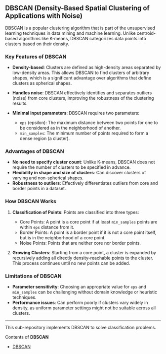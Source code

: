 

## DBSCAN (Density-Based Spatial Clustering of Applications with Noise)

DBSCAN is a popular clustering algorithm that is part of the unsupervised learning techniques in data mining and machine learning. Unlike centroid-based algorithms like K-means, DBSCAN categorizes data points into clusters based on their density.


### Key Features of DBSCAN

- **Density-based**: Clusters are defined as high-density areas separated by low-density areas. This allows DBSCAN to find clusters of arbitrary shapes, which is a significant advantage over algorithms that define clusters as spherical shapes.

- **Handles noise**: DBSCAN effectively identifies and separates outliers (noise) from core clusters, improving the robustness of the clustering results.

- **Minimal input parameters**: DBSCAN requires two parameters:
  - `eps` (epsilon): The maximum distance between two points for one to be considered as in the neighborhood of another.
  - `min_samples`: The minimum number of points required to form a dense region (a cluster).

### Advantages of DBSCAN

- **No need to specify cluster count**: Unlike K-means, DBSCAN does not require the number of clusters to be specified in advance.
- **Flexibility in shape and size of clusters**: Can discover clusters of varying and non-spherical shapes.
- **Robustness to outliers**: Effectively differentiates outliers from core and border points in a dataset.

### How DBSCAN Works

1. **Classification of Points**: Points are classified into three types:
   - Core Points: A point is a core point if at least `min_samples` points are within `eps` distance from it.
   - Border Points: A point is a border point if it is not a core point itself, but is in the neighborhood of a core point.
   - Noise Points: Points that are neither core nor border points.

2. **Growing Clusters**: Starting from a core point, a cluster is expanded by recursively adding all directly density-reachable points to the cluster. This process continues until no new points can be added.

### Limitations of DBSCAN

- **Parameter sensitivity**: Choosing an appropriate value for `eps` and `min_samples` can be challenging without domain knowledge or heuristic techniques.
- **Performance issues**: Can perform poorly if clusters vary widely in density, as uniform parameter settings might not be suitable across all clusters.


---

This sub-repository implements DBSCAN to solve classification problems.

Contents of **DBSCAN**

- [DBSCAN](https://github.com/sharma7056/renuinde577project/blob/main/UnsupervisedLearning/DBSCAN/DBSCAN.ipynb)